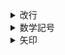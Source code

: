<details><summary>改行</summary>

## \par
段落の改行

## \\\
段落内の強制改行

</details>

<details><summary>数学記号</summary>

# 等号
# 不等号
# 演算子
## +
> \+

## -
> \-

## ×
> \titmes

## ÷
> \div 

</details>

<details><summary>矢印</summary>

## →
> \rightarrow

## ←
> \liftarrow
</details>
